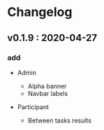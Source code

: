 # Changelog
## v0.1.9 : 2020-04-27

### add
  - Admin
      - Alpha banner
      - Navbar labels
  
  - Participant
      - Between tasks results
